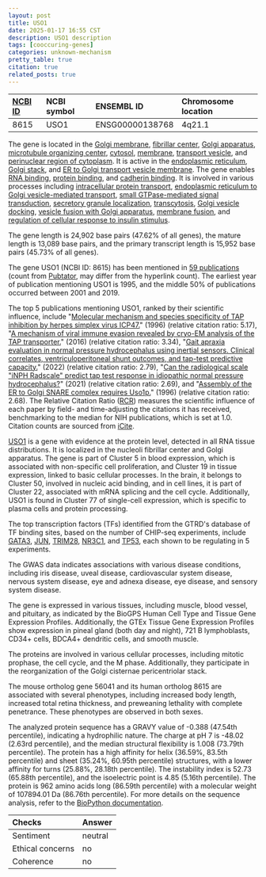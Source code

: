 ```yaml
---
layout: post
title: USO1
date: 2025-01-17 16:55 CST
description: USO1 description
tags: [cooccuring-genes]
categories: unknown-mechanism
pretty_table: true
citation: true
related_posts: true
---
```




| [NCBI ID](https://www.ncbi.nlm.nih.gov/gene/8615) | NCBI symbol | ENSEMBL ID | Chromosome location |
| :-------- | :------- | :-------- | :------- |
| 8615  | USO1 | ENSG00000138768 | 4q21.1 |



The gene is located in the [Golgi membrane](https://amigo.geneontology.org/amigo/term/GO:0000139), [fibrillar center](https://amigo.geneontology.org/amigo/term/GO:0001650), [Golgi apparatus](https://amigo.geneontology.org/amigo/term/GO:0005794), [microtubule organizing center](https://amigo.geneontology.org/amigo/term/GO:0005815), [cytosol](https://amigo.geneontology.org/amigo/term/GO:0005829), [membrane](https://amigo.geneontology.org/amigo/term/GO:0016020), [transport vesicle](https://amigo.geneontology.org/amigo/term/GO:0030133), and [perinuclear region of cytoplasm](https://amigo.geneontology.org/amigo/term/GO:0048471). It is active in the [endoplasmic reticulum](https://amigo.geneontology.org/amigo/term/GO:0005783), [Golgi stack](https://amigo.geneontology.org/amigo/term/GO:0005795), and [ER to Golgi transport vesicle membrane](https://amigo.geneontology.org/amigo/term/GO:0012507). The gene enables [RNA binding](https://amigo.geneontology.org/amigo/term/GO:0003723), [protein binding](https://amigo.geneontology.org/amigo/term/GO:0005515), and [cadherin binding](https://amigo.geneontology.org/amigo/term/GO:0045296). It is involved in various processes including [intracellular protein transport](https://amigo.geneontology.org/amigo/term/GO:0006886), [endoplasmic reticulum to Golgi vesicle-mediated transport](https://amigo.geneontology.org/amigo/term/GO:0006888), [small GTPase-mediated signal transduction](https://amigo.geneontology.org/amigo/term/GO:0007264), [secretory granule localization](https://amigo.geneontology.org/amigo/term/GO:0032252), [transcytosis](https://amigo.geneontology.org/amigo/term/GO:0045056), [Golgi vesicle docking](https://amigo.geneontology.org/amigo/term/GO:0048211), [vesicle fusion with Golgi apparatus](https://amigo.geneontology.org/amigo/term/GO:0048280), [membrane fusion](https://amigo.geneontology.org/amigo/term/GO:0061025), and [regulation of cellular response to insulin stimulus](https://amigo.geneontology.org/amigo/term/GO:1900076).


The gene length is 24,902 base pairs (47.62% of all genes), the mature length is 13,089 base pairs, and the primary transcript length is 15,952 base pairs (45.73% of all genes).


The gene USO1 (NCBI ID: 8615) has been mentioned in [59 publications](https://pubmed.ncbi.nlm.nih.gov/?term=%22USO1%22) (count from [Pubtator](https://academic.oup.com/nar/article/47/W1/W587/5494727), may differ from the hyperlink count). The earliest year of publication mentioning USO1 is 1995, and the middle 50% of publications occurred between 2001 and 2019.


The top 5 publications mentioning USO1, ranked by their scientific influence, include "[Molecular mechanism and species specificity of TAP inhibition by herpes simplex virus ICP47.](https://pubmed.ncbi.nlm.nih.gov/8670825)" (1996) (relative citation ratio: 5.17), "[A mechanism of viral immune evasion revealed by cryo-EM analysis of the TAP transporter.](https://pubmed.ncbi.nlm.nih.gov/26789246)" (2016) (relative citation ratio: 3.34), "[Gait apraxia evaluation in normal pressure hydrocephalus using inertial sensors. Clinical correlates, ventriculoperitoneal shunt outcomes, and tap-test predictive capacity.](https://pubmed.ncbi.nlm.nih.gov/35739555)" (2022) (relative citation ratio: 2.79), "[Can the radiological scale "iNPH Radscale" predict tap test response in idiopathic normal pressure hydrocephalus?](https://pubmed.ncbi.nlm.nih.gov/33278661)" (2021) (relative citation ratio: 2.69), and "[Assembly of the ER to Golgi SNARE complex requires Uso1p.](https://pubmed.ncbi.nlm.nih.gov/8603910)" (1996) (relative citation ratio: 2.68). The Relative Citation Ratio ([RCR](https://journals.plos.org/plosbiology/article?id=10.1371/journal.pbio.1002541)) measures the scientific influence of each paper by field- and time-adjusting the citations it has received, benchmarking to the median for NIH publications, which is set at 1.0. Citation counts are sourced from [iCite](https://icite.od.nih.gov).


[USO1](https://www.proteinatlas.org/ENSG00000138768-USO1) is a gene with evidence at the protein level, detected in all RNA tissue distributions. It is localized in the nucleoli fibrillar center and Golgi apparatus. The gene is part of Cluster 5 in blood expression, which is associated with non-specific cell proliferation, and Cluster 19 in tissue expression, linked to basic cellular processes. In the brain, it belongs to Cluster 50, involved in nucleic acid binding, and in cell lines, it is part of Cluster 22, associated with mRNA splicing and the cell cycle. Additionally, USO1 is found in Cluster 77 of single-cell expression, which is specific to plasma cells and protein processing.


The top transcription factors (TFs) identified from the GTRD's database of TF binding sites, based on the number of CHIP-seq experiments, include [GATA3](https://www.ncbi.nlm.nih.gov/gene/2625), [JUN](https://www.ncbi.nlm.nih.gov/gene/3725), [TRIM28](https://www.ncbi.nlm.nih.gov/gene/10155), [NR3C1](https://www.ncbi.nlm.nih.gov/gene/2908), and [TP53](https://www.ncbi.nlm.nih.gov/gene/7157), each shown to be regulating in 5 experiments.



The GWAS data indicates associations with various disease conditions, including iris disease, uveal disease, cardiovascular system disease, nervous system disease, eye and adnexa disease, eye disease, and sensory system disease.



The gene is expressed in various tissues, including muscle, blood vessel, and pituitary, as indicated by the BioGPS Human Cell Type and Tissue Gene Expression Profiles. Additionally, the GTEx Tissue Gene Expression Profiles show expression in pineal gland (both day and night), 721 B lymphoblasts, CD34+ cells, BDCA4+ dendritic cells, and smooth muscle.


The proteins are involved in various cellular processes, including mitotic prophase, the cell cycle, and the M phase. Additionally, they participate in the reorganization of the Golgi cisternae pericentriolar stack.


The mouse ortholog gene 56041 and its human ortholog 8615 are associated with several phenotypes, including increased body length, increased total retina thickness, and preweaning lethality with complete penetrance. These phenotypes are observed in both sexes.


The analyzed protein sequence has a GRAVY value of -0.388 (47.54th percentile), indicating a hydrophilic nature. The charge at pH 7 is -48.02 (2.63rd percentile), and the median structural flexibility is 1.008 (73.79th percentile). The protein has a high affinity for helix (36.59%, 83.5th percentile) and sheet (35.24%, 60.95th percentile) structures, with a lower affinity for turns (25.88%, 28.18th percentile). The instability index is 52.73 (65.88th percentile), and the isoelectric point is 4.85 (5.16th percentile). The protein is 962 amino acids long (86.59th percentile) with a molecular weight of 107894.01 Da (86.76th percentile). For more details on the sequence analysis, refer to the [BioPython documentation](https://biopython.org/docs/1.75/api/Bio.SeqUtils.ProtParam.html).





| Checks    | Answer |
| :-------- | :------- |
| Sentiment  | neutral   |
| Ethical concerns | no     |
| Coherence    | no    |